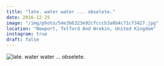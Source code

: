 ```yaml
---
title: "late. water water ... obselete."
date: 2016-12-25
image: "/img/photo/54e366323e92cfcccb3a8b4c71cf3427.jpg"
location: "Newport, Telford And Wrekin, United Kingdom"
instagram: true
draft: false
---
```


![late. water water ... obselete.](/img/photo/54e366323e92cfcccb3a8b4c71cf3427.jpg)
